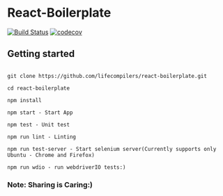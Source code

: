 # React-Boilerplate

[![Build Status](https://travis-ci.org/lifecompilers/react-boilerplate.svg?branch=master)](https://travis-ci.org/lifecompilers/react-boilerplate) [![codecov](https://codecov.io/gh/lifecompilers/react-boilerplate/branch/master/graph/badge.svg)](https://codecov.io/gh/lifecompilers/react-boilerplate)


## Getting started

```

git clone https://github.com/lifecompilers/react-boilerplate.git

cd react-boilerplate

npm install

npm start - Start App

npm test - Unit test

npm run lint - Linting

npm run test-server - Start selenium server(Currently supports only Ubuntu - Chrome and Firefox)

npm run wdio - run webdriverIO tests:)

```

### Note: Sharing is Caring:)
